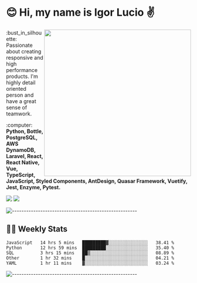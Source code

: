 # :blush: Hi, my name is Igor Lucio :v:

<img src="https://github-readme-stats.vercel.app/api?username=iguit0&show_icons=true&count_private=true&theme=tokyonight" min-width="400px" max-width="400px" width="400px" align="right" />

<p align="left"> 
  :bust_in_silhouette: Passionate about creating responsive and high performance products.
  I'm highly detail oriented person and have a great sense of teamwork.
</p>

<p align="left">
  :computer: <strong>Python, Bottle, PostgreSQL, AWS DynamoDB, Laravel, React, React Native, Vue, TypeScript, JavaScript, Styled Components, AntDesign, Quasar Framework, Vuetify, Jest, Enzyme, Pytest.</strong>
</p>

<p align="left">
  <a href="#" alt="Linkedin">
  <img src="https://img.shields.io/badge/LinkedIn-0077B5?style=for-the-badge&logo=linkedin&logoColor=white&link=https://www.linkedin.com/in/igor-lucio-alves" /></a>

  <a href="#" alt="Telegram">
  <img src="https://img.shields.io/badge/Telegram-2CA5E0?style=for-the-badge&logo=telegram&logoColor=white&link=https://t.me/iguit0" /></a>
</p>

![-----------------------------------------------------](https://raw.githubusercontent.com/andreasbm/readme/master/assets/lines/aqua.png)

## :man_technologist: Weekly Stats
<!--START_SECTION:waka-->
```text
JavaScript   14 hrs 5 mins   █████████▓░░░░░░░░░░░░░░░   38.41 % 
Python       12 hrs 59 mins  █████████░░░░░░░░░░░░░░░░   35.40 % 
SQL          3 hrs 15 mins   ██▒░░░░░░░░░░░░░░░░░░░░░░   08.89 % 
Other        1 hr 32 mins    █░░░░░░░░░░░░░░░░░░░░░░░░   04.21 % 
YAML         1 hr 11 mins    ▓░░░░░░░░░░░░░░░░░░░░░░░░   03.24 % 
```
<!--END_SECTION:waka-->
![-----------------------------------------------------](https://raw.githubusercontent.com/andreasbm/readme/master/assets/lines/aqua.png)

